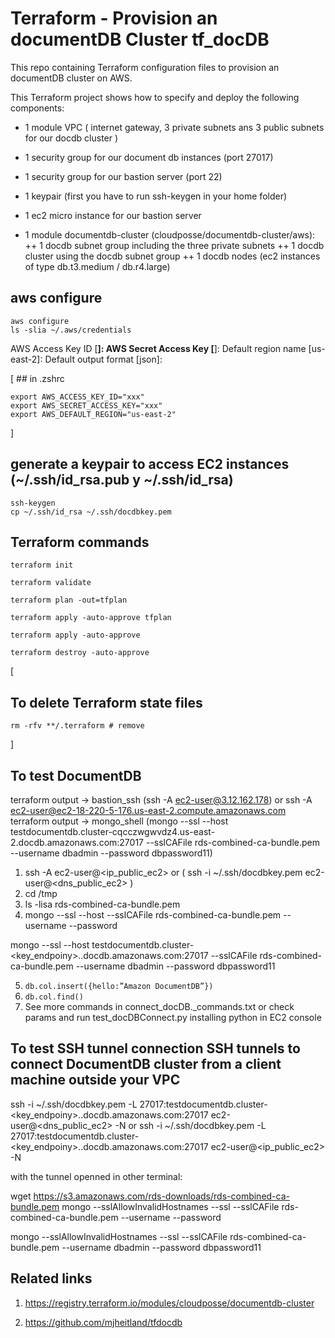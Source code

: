 # Terraform - Provision an documentDB Cluster tf_docDB

This repo containing Terraform configuration files to provision an documentDB cluster on AWS.

This Terraform project shows how to specify and deploy the following components:
+ 1 module VPC ( internet gateway, 3 private subnets ans 3 public subnets for our docdb cluster )
+ 1 security group for our document db instances (port 27017)
+ 1 security group for our bastion server (port 22)


+ 1 keypair (first you have to run ssh-keygen in your home folder)
+ 1 ec2 micro instance for our bastion server

+ 1 module documentdb-cluster (cloudposse/documentdb-cluster/aws):
++ 1 docdb subnet group including the three private subnets 
++ 1 docdb cluster using the docdb subnet group
++ 1 docdb nodes (ec2 instances of type db.t3.medium / db.r4.large)

## aws configure
    aws configure
    ls -slia ~/.aws/credentials

AWS Access Key ID [****************<lastkeys>]: 
AWS Secret Access Key [****************<lastkeys>]: 
Default region name [us-east-2]: 
Default output format [json]: 
 
[
    ## in .zshrc

    export AWS_ACCESS_KEY_ID="xxx"
    export AWS_SECRET_ACCESS_KEY="xxx"
    export AWS_DEFAULT_REGION="us-east-2"
]
    
## generate a keypair to access EC2 instances (~/.ssh/id_rsa.pub y ~/.ssh/id_rsa)

    ssh-keygen
    cp ~/.ssh/id_rsa ~/.ssh/docdbkey.pem

## Terraform commands
    
    terraform init
    
    terraform validate
    
    terraform plan -out=tfplan
    
    terraform apply -auto-approve tfplan
    
    terraform apply -auto-approve
    
    terraform destroy -auto-approve

[
## To delete Terraform state files
    rm -rfv **/.terraform # remove 
]
    
## To test DocumentDB
terraform output -> bastion_ssh (ssh -A ec2-user@3.12.162.178) or ssh -A ec2-user@ec2-18-220-5-176.us-east-2.compute.amazonaws.com
terraform output -> mongo_shell (mongo --ssl --host testdocumentdb.cluster-cqcczwgwvdz4.us-east-2.docdb.amazonaws.com:27017 --sslCAFile rds-combined-ca-bundle.pem --username dbadmin --password dbpassword11)

1.  ssh -A ec2-user@<ip_public_ec2> or ( ssh -i ~/.ssh/docdbkey.pem ec2-user@<dns_public_ec2> )
2.  cd /tmp
3.  ls -lisa rds-combined-ca-bundle.pem
4.  mongo 
          --ssl 
          --host <docdb cluster endpoint>
          --sslCAFile rds-combined-ca-bundle.pem
          --username <yourMasterUsername>
          --password <yourMasterPassword>
 
mongo --ssl --host testdocumentdb.cluster-<key_endpoiny>.<region>.docdb.amazonaws.com:27017 --sslCAFile rds-combined-ca-bundle.pem --username dbadmin --password dbpassword11
  
5.  `db.col.insert({hello:”Amazon DocumentDB”})`
6.  `db.col.find()`
7.   See more commands in connect_docDB._commands.txt or check params and run test_docDBConnect.py installing python in EC2 console

## To test SSH tunnel connection  SSH tunnels to connect DocumentDB cluster from a client machine outside your VPC

ssh -i ~/.ssh/docdbkey.pem -L 27017:testdocumentdb.cluster-<key_endpoiny>.<region>.docdb.amazonaws.com:27017 ec2-user@<dns_public_ec2> -N
or
ssh -i ~/.ssh/docdbkey.pem -L 27017:testdocumentdb.cluster-<key_endpoiny>.<region>.docdb.amazonaws.com:27017 ec2-user@<ip_public_ec2> -N

with the tunnel openned in other terminal:
    
wget https://s3.amazonaws.com/rds-downloads/rds-combined-ca-bundle.pem
mongo --sslAllowInvalidHostnames --ssl --sslCAFile rds-combined-ca-bundle.pem --username <yourUsername> --password <yourPassword>
 
mongo --sslAllowInvalidHostnames --ssl --sslCAFile rds-combined-ca-bundle.pem --username dbadmin --password dbpassword11

    
## Related links    

1. https://registry.terraform.io/modules/cloudposse/documentdb-cluster

2. https://github.com/mjheitland/tfdocdb
